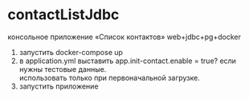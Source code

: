 # contactListJdbc
консольное приложение «Список контактов» web+jdbc+pg+docker

1. запустить docker-compose up  
2. в application.yml выставить app.init-contact.enable = true? если нужны тестовые данные.   
использовать только при первоначальной загрузке.  
3. запустить приложение  
